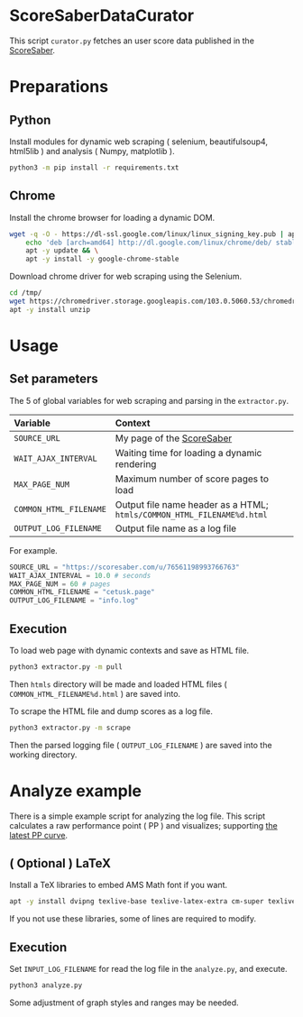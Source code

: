 # ScoreSaberDataCurator
This script `curator.py` fetches an user score data published in the [ScoreSaber](https://scoresaber.com/).

# Preparations

## Python
Install modules for dynamic web scraping ( selenium, beautifulsoup4, html5lib ) and analysis ( Numpy, matplotlib ).
```Bash
python3 -m pip install -r requirements.txt
```

## Chrome
Install the chrome browser for loading a dynamic DOM.
```Bash
wget -q -O - https://dl-ssl.google.com/linux/linux_signing_key.pub | apt-key add && \
    echo 'deb [arch=amd64] http://dl.google.com/linux/chrome/deb/ stable main' | tee /etc/apt/sources.list.d/google-chrome.list && \
    apt -y update && \
    apt -y install -y google-chrome-stable
```

Download chrome driver for web scraping using the Selenium.
```Bash
cd /tmp/
wget https://chromedriver.storage.googleapis.com/103.0.5060.53/chromedriver_linux64.zip
apt -y install unzip
```

# Usage

## Set parameters

The 5 of global variables for web scraping and parsing in the `extractor.py`.

|Variable|Context|
|:-|:-|
|`SOURCE_URL`| My page of the [ScoreSaber](https://scoresaber.com/) |
|`WAIT_AJAX_INTERVAL`| Waiting time for loading a dynamic rendering |
|`MAX_PAGE_NUM`| Maximum number of score pages to load |
|`COMMON_HTML_FILENAME`| Output file name header as a HTML; `htmls/COMMON_HTML_FILENAME%d.html`|
|`OUTPUT_LOG_FILENAME`| Output file name as a log file |

For example.
```Python
SOURCE_URL = "https://scoresaber.com/u/76561198993766763"
WAIT_AJAX_INTERVAL = 10.0 # seconds
MAX_PAGE_NUM = 60 # pages
COMMON_HTML_FILENAME = "cetusk.page"
OUTPUT_LOG_FILENAME = "info.log"
```

## Execution

To load web page with dynamic contexts and save as HTML file.
```Bash
python3 extractor.py -m pull
```
Then `htmls` directory will be made and loaded HTML files ( `COMMON_HTML_FILENAME%d.html` ) are saved into.

To scrape the HTML file and dump scores as a log file.
```Bash
python3 extractor.py -m scrape
```
Then the parsed logging file ( `OUTPUT_LOG_FILENAME` ) are saved into the working directory.


# Analyze example

There is a simple example script for analyzing the log file. This script calculates a raw performance point ( PP ) and visualizes; supporting [the latest PP curve](https://www.patreon.com/posts/performance-34496939).

## ( Optional ) LaTeX

Install a TeX libraries to embed AMS Math font if you want.
```Bash
apt -y install dvipng texlive-base texlive-latex-extra cm-super texlive-lang-cjk texlive-fonts-recommended texlive-fonts-extra xdvik-ja
```
If you not use these libraries, some of lines are required to modify.

## Execution

Set `INPUT_LOG_FILENAME` for read the log file in the `analyze.py`, and execute.
```Bash
python3 analyze.py
```
Some adjustment of graph styles and ranges may be needed.